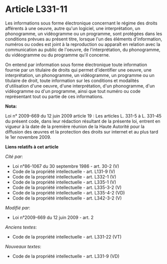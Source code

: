 # Article L331-11

Les informations sous forme électronique concernant le régime des droits afférents à une oeuvre, autre qu'un logiciel, une
interprétation, un phonogramme, un vidéogramme ou un programme, sont protégées dans les conditions prévues au présent titre,
lorsque l'un des éléments d'information, numéros ou codes est joint à la reproduction ou apparaît en relation avec la
communication au public de l'oeuvre, de l'interprétation, du phonogramme, du vidéogramme ou du programme qu'il concerne.

On entend par information sous forme électronique toute information fournie par un titulaire de droits qui permet
d'identifier une oeuvre, une interprétation, un phonogramme, un vidéogramme, un programme ou un titulaire de droit, toute
information sur les conditions et modalités d'utilisation d'une oeuvre, d'une interprétation, d'un phonogramme, d'un
vidéogramme ou d'un programme, ainsi que tout numéro ou code représentant tout ou partie de ces informations.

**Nota:**

Loi n° 2009-669 du 12 juin 2009 article 19 : Les articles L. 331-5 à L. 331-45 du présent code, dans leur rédaction résultant
de la présente loi, entrent en vigueur à la date de la première réunion de la Haute Autorité pour la diffusion des œuvres et
la protection des droits sur internet et au plus tard le 1er novembre 2009.

**Liens relatifs à cet article**

_Cité par_:

  - Loi n°86-1067 du 30 septembre 1986 - art. 30-2 (V)
  - Code de la propriété intellectuelle - art. L131-9 (V)
  - Code de la propriété intellectuelle - art. L332-1 (V)
  - Code de la propriété intellectuelle - art. L335-1 (V)
  - Code de la propriété intellectuelle - art. L335-3-2 (V)
  - Code de la propriété intellectuelle - art. L335-4-2 (VD)
  - Code de la propriété intellectuelle - art. L342-3-2 (V)

_Modifié par_:

  - Loi n°2009-669 du 12 juin 2009 - art. 2

_Anciens textes_:

  - Code de la propriété intellectuelle - art. L331-22 (VT)

_Nouveaux textes_:

  - Code de la propriété intellectuelle - art. L331-9 (VD)
